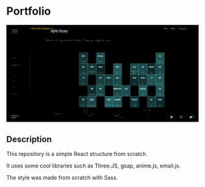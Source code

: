 # Portfolio

![Cover](https://github.com/Klipfel-Nicolas/Portfolio/blob/main/src/assets/img/cover.png)

## Description

This repository is a simple React structure from scratch.

It uses some cool libraries such as Three.JS, gsap, anime.js, email.js.

The style was made from scratch with Sass.
